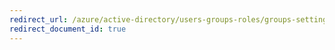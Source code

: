 ```yaml
---
redirect_url: /azure/active-directory/users-groups-roles/groups-settings-cmdlets
redirect_document_id: true
---
```

